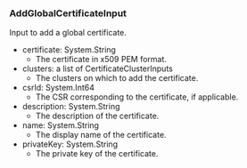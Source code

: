 ### AddGlobalCertificateInput
Input to add a global certificate.

- certificate: System.String
  - The certificate in x509 PEM format.
- clusters: a list of CertificateClusterInputs
  - The clusters on which to add the certificate.
- csrId: System.Int64
  - The CSR corresponding to the certificate, if applicable.
- description: System.String
  - The description of the certificate.
- name: System.String
  - The display name of the certificate.
- privateKey: System.String
  - The private key of the certificate.
